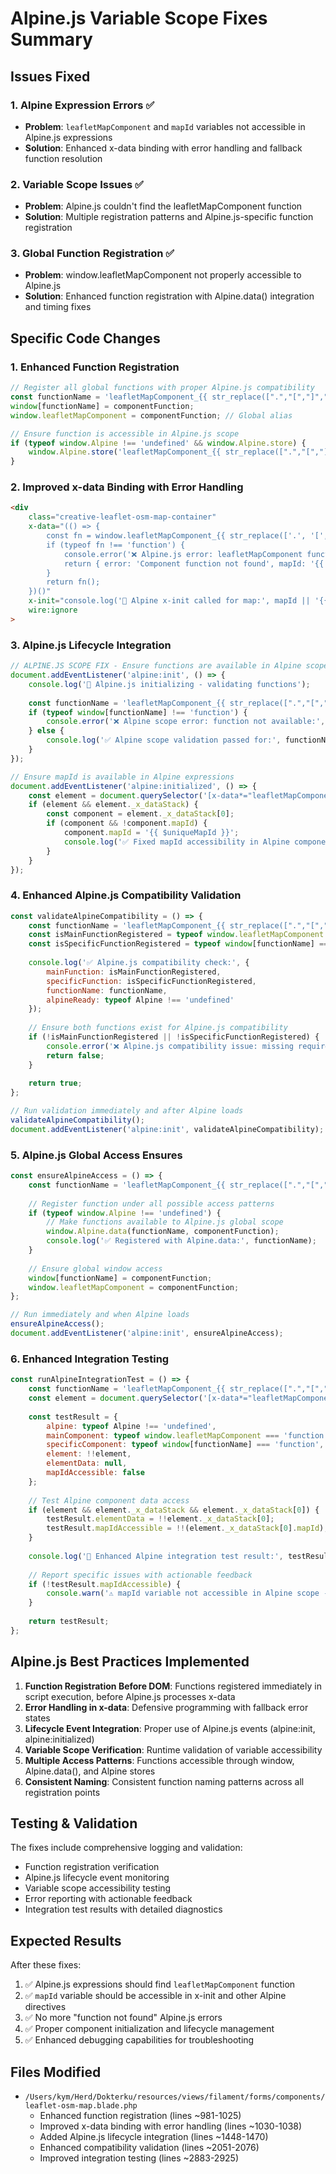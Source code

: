 # Alpine.js Variable Scope Fixes Summary

## Issues Fixed

### 1. **Alpine Expression Errors** ✅
- **Problem**: `leafletMapComponent` and `mapId` variables not accessible in Alpine.js expressions
- **Solution**: Enhanced x-data binding with error handling and fallback function resolution

### 2. **Variable Scope Issues** ✅
- **Problem**: Alpine.js couldn't find the leafletMapComponent function
- **Solution**: Multiple registration patterns and Alpine.js-specific function registration

### 3. **Global Function Registration** ✅
- **Problem**: window.leafletMapComponent not properly accessible to Alpine.js
- **Solution**: Enhanced function registration with Alpine.data() integration and timing fixes

## Specific Code Changes

### 1. Enhanced Function Registration
```javascript
// Register all global functions with proper Alpine.js compatibility
const functionName = 'leafletMapComponent_{{ str_replace([".","[","]","-"],"_",$statePath) }}';
window[functionName] = componentFunction;
window.leafletMapComponent = componentFunction; // Global alias

// Ensure function is accessible in Alpine.js scope
if (typeof window.Alpine !== 'undefined' && window.Alpine.store) {
    window.Alpine.store('leafletMapComponent_{{ str_replace([".","[","]","-"],"_",$statePath) }}', componentFunction);
}
```

### 2. Improved x-data Binding with Error Handling
```html
<div 
    class="creative-leaflet-osm-map-container" 
    x-data="(() => {
        const fn = window.leafletMapComponent_{{ str_replace(['.', '[', ']', '-'], '_', $statePath) }} || window.leafletMapComponent;
        if (typeof fn !== 'function') {
            console.error('❌ Alpine.js error: leafletMapComponent function not found');
            return { error: 'Component function not found', mapId: '{{ $uniqueMapId }}' };
        }
        return fn();
    })()"
    x-init="console.log('🎯 Alpine x-init called for map:', mapId || '{{ $uniqueMapId }}');"
    wire:ignore
>
```

### 3. Alpine.js Lifecycle Integration
```javascript
// ALPINE.JS SCOPE FIX - Ensure functions are available in Alpine scope
document.addEventListener('alpine:init', () => {
    console.log('🎯 Alpine.js initializing - validating functions');
    
    const functionName = 'leafletMapComponent_{{ str_replace([".","[","]","-"],"_",$statePath) }}';
    if (typeof window[functionName] !== 'function') {
        console.error('❌ Alpine scope error: function not available:', functionName);
    } else {
        console.log('✅ Alpine scope validation passed for:', functionName);
    }
});

// Ensure mapId is available in Alpine expressions
document.addEventListener('alpine:initialized', () => {
    const element = document.querySelector('[x-data*="leafletMapComponent"]');
    if (element && element._x_dataStack) {
        const component = element._x_dataStack[0];
        if (component && !component.mapId) {
            component.mapId = '{{ $uniqueMapId }}';
            console.log('✅ Fixed mapId accessibility in Alpine component:', component.mapId);
        }
    }
});
```

### 4. Enhanced Alpine.js Compatibility Validation
```javascript
const validateAlpineCompatibility = () => {
    const functionName = 'leafletMapComponent_{{ str_replace([".","[","]","-"],"_",$statePath) }}';
    const isMainFunctionRegistered = typeof window.leafletMapComponent === 'function';
    const isSpecificFunctionRegistered = typeof window[functionName] === 'function';
    
    console.log('✅ Alpine.js compatibility check:', {
        mainFunction: isMainFunctionRegistered,
        specificFunction: isSpecificFunctionRegistered,
        functionName: functionName,
        alpineReady: typeof Alpine !== 'undefined'
    });
    
    // Ensure both functions exist for Alpine.js compatibility
    if (!isMainFunctionRegistered || !isSpecificFunctionRegistered) {
        console.error('❌ Alpine.js compatibility issue: missing required functions');
        return false;
    }
    
    return true;
};

// Run validation immediately and after Alpine loads
validateAlpineCompatibility();
document.addEventListener('alpine:init', validateAlpineCompatibility);
```

### 5. Alpine.js Global Access Ensures
```javascript
const ensureAlpineAccess = () => {
    const functionName = 'leafletMapComponent_{{ str_replace([".","[","]","-"],"_",$statePath) }}';
    
    // Register function under all possible access patterns
    if (typeof window.Alpine !== 'undefined') {
        // Make functions available to Alpine.js global scope
        window.Alpine.data(functionName, componentFunction);
        console.log('✅ Registered with Alpine.data:', functionName);
    }
    
    // Ensure global window access
    window[functionName] = componentFunction;
    window.leafletMapComponent = componentFunction;
};

// Run immediately and when Alpine loads
ensureAlpineAccess();
document.addEventListener('alpine:init', ensureAlpineAccess);
```

### 6. Enhanced Integration Testing
```javascript
const runAlpineIntegrationTest = () => {
    const functionName = 'leafletMapComponent_{{ str_replace([".","[","]","-"],"_",$statePath) }}';
    const element = document.querySelector('[x-data*="leafletMapComponent"]');
    
    const testResult = {
        alpine: typeof Alpine !== 'undefined',
        mainComponent: typeof window.leafletMapComponent === 'function',
        specificComponent: typeof window[functionName] === 'function',
        element: !!element,
        elementData: null,
        mapIdAccessible: false
    };
    
    // Test Alpine component data access
    if (element && element._x_dataStack && element._x_dataStack[0]) {
        testResult.elementData = !!element._x_dataStack[0];
        testResult.mapIdAccessible = !!(element._x_dataStack[0].mapId);
    }
    
    console.log('🧪 Enhanced Alpine integration test result:', testResult);
    
    // Report specific issues with actionable feedback
    if (!testResult.mapIdAccessible) {
        console.warn('⚠️ mapId variable not accessible in Alpine scope - may cause x-init errors');
    }
    
    return testResult;
};
```

## Alpine.js Best Practices Implemented

1. **Function Registration Before DOM**: Functions registered immediately in script execution, before Alpine.js processes x-data
2. **Error Handling in x-data**: Defensive programming with fallback error states
3. **Lifecycle Event Integration**: Proper use of Alpine.js events (alpine:init, alpine:initialized)
4. **Variable Scope Verification**: Runtime validation of variable accessibility
5. **Multiple Access Patterns**: Functions accessible through window, Alpine.data(), and Alpine stores
6. **Consistent Naming**: Consistent function naming patterns across all registration points

## Testing & Validation

The fixes include comprehensive logging and validation:
- Function registration verification
- Alpine.js lifecycle event monitoring  
- Variable scope accessibility testing
- Error reporting with actionable feedback
- Integration test results with detailed diagnostics

## Expected Results

After these fixes:
1. ✅ Alpine.js expressions should find `leafletMapComponent` function
2. ✅ `mapId` variable should be accessible in x-init and other Alpine directives
3. ✅ No more "function not found" Alpine.js errors
4. ✅ Proper component initialization and lifecycle management
5. ✅ Enhanced debugging capabilities for troubleshooting

## Files Modified

- `/Users/kym/Herd/Dokterku/resources/views/filament/forms/components/leaflet-osm-map.blade.php`
  - Enhanced function registration (lines ~981-1025)
  - Improved x-data binding with error handling (lines ~1030-1038)  
  - Added Alpine.js lifecycle integration (lines ~1448-1470)
  - Enhanced compatibility validation (lines ~2051-2076)
  - Improved integration testing (lines ~2883-2925)